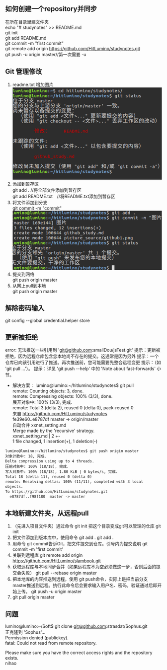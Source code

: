 ## 如何创建一个repository并同步
在所在目录里建文件夹  
echo "# studynotes" >> README.md  
git init  
git add README.md  
git commit -m "first commit"  
git remote add origin https://github.com/HitLumino/studynotes.git  
git push -u origin master//第一次需要 -u   

## Git 管理修改
1. readme.txt 增加图片    
![](picture_source/1.png)
2. 添加到暂存区  
git add . //将全部文件添加到暂存区   
git add README.txt　//将README.txt添加到暂存区    　　　
3. 将文件添加到分支   
git commit -m "commit"  
![](picture_source/2.png)
4. 提交到网络  
git push origin master  
5. 从网上pull到本地  
git push origin master  
## 解除密码输入
git config --global credential.helper store

## 更新被拒绝
error: 无法推送一些引用到 'git@github.com:smallDou/jsTest.git'
提示：更新被拒绝，因为远程仓库包含您本地尚不存在的提交。这通常是因为另外
提示：一个仓库已向该引用进行了推送。再次推送前，您可能需要先整合远程变更
提示：（如 'git pull ...'）。
提示：详见 'git push --help' 中的 'Note about fast-forwards' 小节。  
* 解决方案：
lumino@lumino:~/hitlumino/studynotes$ git pull  
remote: Counting objects: 3, done.  
remote: Compressing objects: 100% (3/3), done.  
展开对象中: 100% (3/3), 完成.  
remote: Total 3 (delta 2), reused 0 (delta 0), pack-reused 0  
来自 https://github.com/HitLumino/studynotes  
   fe39e60..e8787df  master     -> origin/master  
自动合并 xxnet_setting.md  
Merge made by the 'recursive' strategy.  
 xxnet_setting.md | 2 +-  
 1 file changed, 1 insertion(+), 1 deletion(-)  
 ```
lumino@lumino:~/hitlumino/studynotes$ git push origin master   
对象计数中: 18, 完成.  
Delta compression using up to 4 threads.  
压缩对象中: 100% (18/18), 完成.  
写入对象中: 100% (18/18), 1.80 KiB | 0 bytes/s, 完成.  
Total 18 (delta 11), reused 0 (delta 0)  
remote: Resolving deltas: 100% (11/11), completed with 3 local objects.  
To https://github.com/HitLumino/studynotes.git  
   e8787df..f98f180  master -> master  
```
## 本地新建文件夹，从远程pull

1. （先进入项目文件夹）通过命令 git init 把这个目录变成git可以管理的仓库
git init
2. 把文件添加到版本库中，使用命令 git add .
git add .
3. 用命令 git commit告诉Git，把文件提交到仓库。引号内为提交说明
git commit -m 'first commit'
4. 关联到远程库
git remote add origin https://github.com/HitLumino/slambook.git
5. 获取远程库与本地同步合并（如果远程库不为空必须做这一步，否则后面的提交会失败）
git pull --rebase origin master
6. 把本地库的内容推送到远程，使用 git push命令，实际上是把当前分支master推送到远程。执行此命令后会要求输入用户名、密码，验证通过后即开始上传。
git push -u origin master
7. git pull origin master
## 问题
lumino@lumino:~/Soft$ git clone git@github.com:strasdat/Sophus.git  
正克隆到 'Sophus'...  
Permission denied (publickey).  
fatal: Could not read from remote repository.  

Please make sure you have the correct access rights 
and the repository exists.  
nihao
